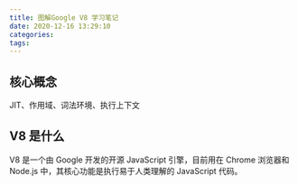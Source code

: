 ```yaml
---
title: 图解Google V8 学习笔记
date: 2020-12-16 13:29:10
categories:
tags:
---
```


<!--more-->

## 核心概念

JIT、作用域、词法环境、执行上下文

## V8 是什么

V8 是一个由 Google 开发的开源 JavaScript 引擎，目前用在 Chrome 浏览器和 Node.js 中，其核心功能是执行易于人类理解的 JavaScript 代码。
